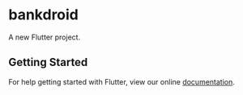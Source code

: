 # bankdroid

A new Flutter project.

## Getting Started

For help getting started with Flutter, view our online
[documentation](https://flutter.io/).
